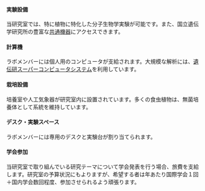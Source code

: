 #### 実験設備

当研究室では、特に植物に特化した分子生物学実験が可能です。また、国立遺伝学研究所の豊富な[共通機器](https://www.nig.ac.jp/nig/ja/research-infrastructure-collaboration/common-equipment)にアクセスできます。

#### 計算機

ラボメンバーには個人用のコンピュータが支給されます。大規模な解析には、[遺伝研スーパーコンピュータシステム](https://sc.ddbj.nig.ac.jp/)を利用しています。

#### 栽培設備

培養室や人工気象器が研究室内に設置されています。多くの食虫植物は、無菌培養体として系統を維持しています。

#### デスク・実験スペース

ラボメンバーには専用のデスクと実験台が割り当てられます。

#### 学会参加

当研究室で取り組んでいる研究テーマについて学会発表を行う場合、旅費を支給します。研究室の予算状況にもよりますが、希望する者は年あたり国際学会１回＋国内学会数回程度、参加させられるよう頑張ります。
